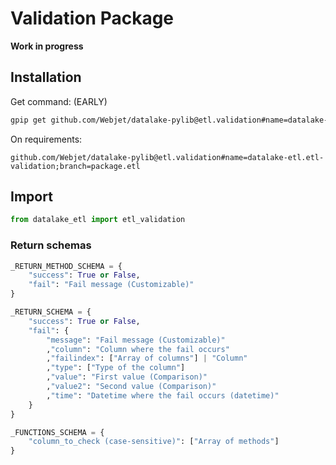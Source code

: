 # Validation Package

**Work in progress**

## Installation

Get command: (EARLY)

```bash
gpip get github.com/Webjet/datalake-pylib@etl.validation#name=datalake-etl.etl-validation\;branch=package.etl
```

On requirements:

```
github.com/Webjet/datalake-pylib@etl.validation#name=datalake-etl.etl-validation;branch=package.etl
```

## Import

```python
from datalake_etl import etl_validation
```

### Return schemas

```python
_RETURN_METHOD_SCHEMA = {
    "success": True or False,
    "fail": "Fail message (Customizable)"
}
```

```python
_RETURN_SCHEMA = {
    "success": True or False,
    "fail": {
        "message": "Fail message (Customizable)"
        ,"column": "Column where the fail occurs"
        ,"failindex": ["Array of columns"] | "Column"
        ,"type": ["Type of the column"]
        ,"value": "First value (Comparison)"
        ,"value2": "Second value (Comparison)"
        ,"time": "Datetime where the fail occurs (datetime)"
    }
}
```

```python
_FUNCTIONS_SCHEMA = {
    "column_to_check (case-sensitive)": ["Array of methods"]
}
```
